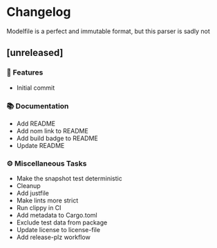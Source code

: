 # Changelog

Modelfile is a perfect and immutable format, but this parser is sadly not

## [unreleased]

### 🚀 Features

- Initial commit

### 📚 Documentation

- Add README
- Add nom link to README
- Add build badge to README
- Update README

### ⚙️ Miscellaneous Tasks

- Make the snapshot test deterministic
- Cleanup
- Add justfile
- Make lints more strict
- Run clippy in CI
- Add metadata to Cargo.toml
- Exclude test data from package
- Update license to license-file
- Add release-plz workflow

<!-- generated by git-cliff -->
